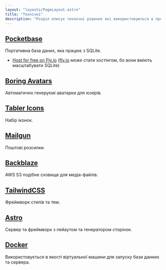 ```yaml
---
layout: "layouts/PageLayout.astro"
title: "Технічні"
description: "Розділ описує технічні рішення які використовуються в проєекті"
---
```


## [Pocketbase](https://pocketbase.io)

Портативна база даних, яка працює з SQLite.

- [Host for free on Fly.io](https://github.com/pocketbase/pocketbase/discussions/537) ([fly.io](https://fly.io) може стати хостінгом, бо вони вміють масштабувати SQLite)

## [Boring Avatars](https://boringavatars.com)

Автоматично генеруємі аватарки для юзерів.

## [Tabler Icons](https://tabler-icons.io)

Набір іконок.

## [Mailgun](http://www.mailgun.com)

Поштові розсилки.

## [Backblaze](https://backblaze.com)

AWS S3 подібне сховище для медіа-файлів.

## [TailwindCSS](https://tailwindcss.com)

Фреймворк стилів та тем.

## [Astro](https://astro.build)

Сервер та фреймворк з лейаутом та генератором сторінок.

## [Docker](https://docker.com)

Використовується в якості віртуальної машини для запуску бази данних та сервера.
